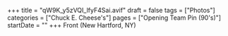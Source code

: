 +++
title = "qW9K_y5zVQI_lfyF4Sai.avif"
draft = false
tags = ["Photos"]
categories = ["Chuck E. Cheese's"]
pages = ["Opening Team Pin (90's)"]
startDate = ""
+++
Front (New Hartford, NY)
